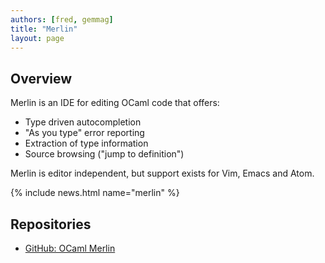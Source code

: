 ```yaml
---
authors: [fred, gemmag]
title: "Merlin"
layout: page
---
```


## Overview

Merlin is an IDE for editing OCaml code that offers:

* Type driven autocompletion
* "As you type" error reporting
* Extraction of type information
* Source browsing ("jump to definition")

Merlin is editor independent, but support exists for Vim, Emacs and Atom.

{% include news.html name="merlin" %}

## Repositories

* [GitHub: OCaml Merlin](https://github.com/ocaml/merlin)
